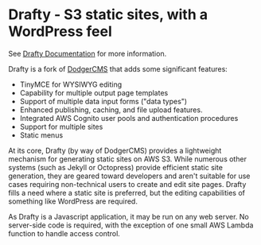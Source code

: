 # Drafty - S3 static sites, with a WordPress feel

See [Drafty Documentation](http://www.draftycms.com/) for more information.

Drafty is a fork of [DodgerCMS](http://dodgercms.com) that adds some significant features:

+ TinyMCE for WYSIWYG editing
+ Capability for multiple output page templates
+ Support of multiple data input forms ("data types")
+ Enhanced publishing, caching, and file upload features.
+ Integrated AWS Cognito user pools and authentication procedures
+ Support for multiple sites
+ Static menus

At its core, Drafty (by way of DodgerCMS) provides a lightweight mechanism for generating static sites on AWS S3. While numerous other systems (such as Jekyll or Octopress) provide efficient static site generation, they are geared toward developers and aren't suitable for use cases requiring non-technical users to create and edit site pages. Drafty fills a need where a static site is preferred, but the editing capabilities of something like WordPress are required.

As Drafty is a Javascript application, it may be run on any web server. No server-side code is required, with the exception of one small AWS Lambda function to handle access control.

